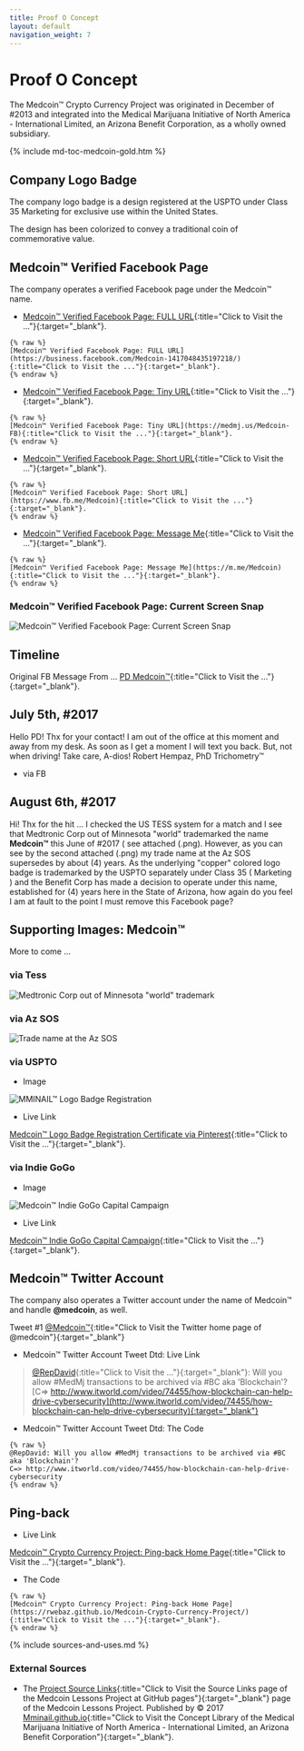 ```yaml
---
title: Proof O Concept
layout: default
navigation_weight: 7
---
```

# Proof O Concept

The Medcoin™ Crypto Currency Project was originated in December of #2013 and integrated into the Medical Marijuana Initiative of North America - International Limited, an Arizona Benefit Corporation, as a wholly owned subsidiary.

{% include md-toc-medcoin-gold.htm %}

## Company Logo Badge

The company logo badge is a design registered at the USPTO under Class 35 Marketing for exclusive use within the United States.

The design has been colorized to convey a traditional coin of commemorative value.

## Medcoin™ Verified Facebook Page

The company operates a verified Facebook page under the Medcoin™ name.

- [Medcoin™ Verified Facebook Page: FULL URL](https://business.facebook.com/Medcoin-1417048435197218/){:title="Click to Visit the ..."}{:target="_blank"}.

```liquid
{% raw %}
[Medcoin™ Verified Facebook Page: FULL URL](https://business.facebook.com/Medcoin-1417048435197218/){:title="Click to Visit the ..."}{:target="_blank"}.
{% endraw %}
```

- [Medcoin™ Verified Facebook Page: Tiny URL](https://medmj.us/Medcoin-FB){:title="Click to Visit the ..."}{:target="_blank"}.

```liquid
{% raw %}
[Medcoin™ Verified Facebook Page: Tiny URL](https://medmj.us/Medcoin-FB){:title="Click to Visit the ..."}{:target="_blank"}.
{% endraw %}
```

- [Medcoin™ Verified Facebook Page: Short URL](https://www.fb.me/Medcoin){:title="Click to Visit the ..."}{:target="_blank"}.

```liquid
{% raw %}
[Medcoin™ Verified Facebook Page: Short URL](https://www.fb.me/Medcoin){:title="Click to Visit the ..."}{:target="_blank"}.
{% endraw %}
```

- [Medcoin™ Verified Facebook Page: Message Me](https://m.me/Medcoin){:title="Click to Visit the ..."}{:target="_blank"}.

```liquid
{% raw %}
[Medcoin™ Verified Facebook Page: Message Me](https://m.me/Medcoin){:title="Click to Visit the ..."}{:target="_blank"}.
{% endraw %}
```

### Medcoin™ Verified Facebook Page: Current Screen Snap

![Medcoin™ Verified Facebook Page: Current Screen Snap](../assets/img/png/Medcoin-FB-Page-080617.png)

## Timeline

Original FB Message From ... [PD Medcoin™](https://www.facebook.com/pd.Medcoin){:title="Click to Visit the ..."}{:target="_blank"}.

## July 5th, #2017

Hello PD! Thx for your contact! I am out of the office at this moment and away from my desk. As soon as I get a moment I will text you back. But, not when driving! Take care, A-dios! Robert Hempaz, PhD Trichometry™

- via FB

## August 6th, #2017

Hi! Thx for the hit ... I checked the US TESS system for a match and I see that Medtronic Corp out of Minnesota "world" trademarked the name **Medcoin™** this June of #2017 ( see attached (.png). However, as you can see by the second attached (.png) my trade name at the Az SOS supersedes by about (4) years. As the underlying "copper" colored logo badge is trademarked by the USPTO separately under Class 35 ( Marketing ) and the Benefit Corp has made a decision to operate under this name, established for (4) years here in the State of Arizona, how again do you feel I am at fault to the point I must remove this Facebook page?

## Supporting Images: Medcoin™

More to come ...

### via Tess

![Medtronic Corp out of Minnesota "world" trademark](../assets/img/png/Tess-medtronic-medcoin-worldmark-060117.png)

### via Az SOS

![Trade name at the Az SOS](../assets/img/png/Az-SOS-trade-name-medcoin-121113.png)

### via USPTO

- Image

![MMINAIL™ Logo Badge Registration](../assets/img/png/uspto-mmi-4695251-logo-trademark-registration-030315-horizontal.png)

- Live Link

[Medcoin™ Logo Badge Registration Certificate via Pinterest](https://medmj.us/RegistrationCertificate){:title="Click to Visit the ..."}{:target="_blank"}.

### via Indie GoGo

- Image

![Medcoin™ Indie GoGo Capital Campaign](../assets/img/png/Medcoin-Indie-GoGo-background-fede93-gold-620-x-413-px.png)

- Live Link

[Medcoin™ Indie GoGo Capital Campaign](https://medmj.us/RegistrationCertificate){:title="Click to Visit the ..."}{:target="_blank"}.

## Medcoin™ Twitter Account

The company also operates a Twitter account under the name of Medcoin™ and handle **@medcoin**, as well.

Tweet #1 [@Medcoin™](https://www.twitter.com/Medcoin){:title="Click to Visit the Twitter home page of @medcoin"}{:target="_blank"}

- Medcoin™ Twitter Account Tweet Dtd: Live Link

> [@RepDavid](https://www.twitter.com/RepDavid){:title="Click to Visit the ..."}{:target="_blank"}: Will you allow #MedMj transactions to be archived via #BC aka 'Blockchain'?
> [C=> http://www.itworld.com/video/74455/how-blockchain-can-help-drive-cybersecurity](http://www.itworld.com/video/74455/how-blockchain-can-help-drive-cybersecurity){:target="_blank"}

- Medcoin™ Twitter Account Tweet Dtd: The Code

```liquid
{% raw %}
@RepDavid: Will you allow #MedMj transactions to be archived via #BC aka 'Blockchain'?
C=> http://www.itworld.com/video/74455/how-blockchain-can-help-drive-cybersecurity
{% endraw %}
```

## Ping-back

- Live Link

[Medcoin™ Crypto Currency Project: Ping-back Home Page](https://rwebaz.github.io/Medcoin-Crypto-Currency-Project/){:title="Click to Visit the ..."}{:target="_blank"}.

- The Code

```liquid
{% raw %}
[Medcoin™ Crypto Currency Project: Ping-back Home Page](https://rwebaz.github.io/Medcoin-Crypto-Currency-Project/){:title="Click to Visit the ..."}{:target="_blank"}.
{% endraw %}
```

{% include sources-and-uses.md %}

### External Sources

- The [Project Source Links](https://mminail.github.io/Medcoin/Source-Medcoin-Links.htm){:title="Click to Visit the Source Links page of the Medcoin Lessons Project at GitHub pages"}{:target="_blank"} page of the Medcoin Lessons Project. Published by © 2017 [Mminail.github.io](https://mminail.github.io/){:title="Click to Visit the Concept Library of the Medical Marijuana Initiative of North America - International Limited, an Arizona Benefit Corporation"}{:target="_blank"}.
